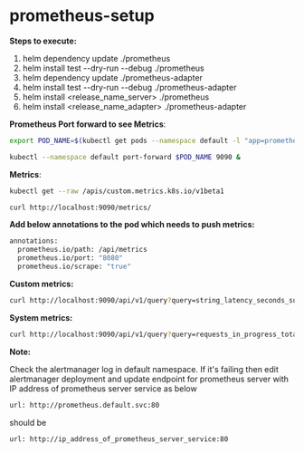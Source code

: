 # prometheus-setup

**Steps to execute:**

1. helm dependency update ./prometheus
2. helm install test --dry-run --debug ./prometheus
3. helm dependency update ./prometheus-adapter
4. helm install test --dry-run --debug ./prometheus-adapter
5. helm install <release_name_server> ./prometheus
6. helm install <release_name_adapter> ./prometheus-adapter

**Prometheus Port forward to see Metrics**:
```bash
export POD_NAME=$(kubectl get pods --namespace default -l "app=prometheus,component=server" -o jsonpath="{.items[0].metadata.name}")

kubectl --namespace default port-forward $POD_NAME 9090 &
```

**Metrics**:
```bash
kubectl get --raw /apis/custom.metrics.k8s.io/v1beta1

curl http://localhost:9090/metrics/
```

**Add below annotations to the pod which needs to push metrics:**
```bash
annotations:
  prometheus.io/path: /api/metrics
  prometheus.io/port: "8080"
  prometheus.io/scrape: "true"
```

**Custom metrics:**
```bash
curl http://localhost:9090/api/v1/query?query=string_latency_seconds_sum
```

**System metrics:**
```bash
curl http://localhost:9090/api/v1/query?query=requests_in_progress_total
```

**Note:**

Check the alertmanager log in default namespace. If it's failing then edit alertmanager deployment and update endpoint for prometheus server with IP address of prometheus server service as below
```bash
url: http://prometheus.default.svc:80
```
should be 
```bash
url: http://ip_address_of_prometheus_server_service:80
```